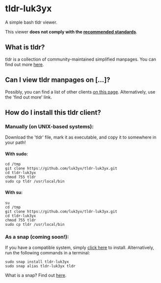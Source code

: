 # tldr-luk3yx
A simple bash tldr viewer.

This viewer **does not comply with the [recommended standards](https://github.com/tldr-pages/tldr/wiki/Minimum-specifications-for-TLDR-command-line-clients)**.

## What is tldr?
tldr is a collection of community-maintained simplified manpages. You can find out more [here](https://github.com/tldr-pages/tldr/blob/master/README.md).

## Can I view tldr manpages on [...]?
Possibly, you can find a list of other clients [on this page](https://github.com/tldr-pages/tldr/wiki/TLDR-clients).
Alternatively, use the 'find out more' link.

## How do I install this tldr client?

### Manually (on UNIX-based systems):
Download the 'tldr' file, mark it as executable, and copy it to somewhere in your path!
#### With sudo:
~~~
cd /tmp
git clone https://github.com/luk3yx/tldr-luk3yx.git
cd tldr-luk3yx
chmod 755 tldr
sudo cp tldr /usr/local/bin
~~~
#### With su:
~~~
su
cd /tmp
git clone https://github.com/luk3yx/tldr-luk3yx.git
cd tldr-luk3yx
chmod 755 tldr
sudo cp tldr /usr/local/bin
~~~

### As a snap (coming soon!):
If you have a compatible system, simply [click here](snap://tldr-luk3yx) to install. Alternatively, run the following commands in a terminal:
~~~
sudo snap install tldr-luk3yx
sudo snap alias tldr-luk3yx tldr
~~~
What is a snap? Find out [here](https://snapcraft.io).